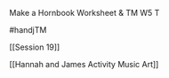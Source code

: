 
Make a Hornbook Worksheet & TM W5 T

#handjTM 

[[Session 19]]

[[Hannah and James Activity Music Art]]
